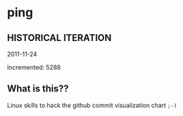 # ping

## HISTORICAL ITERATION
2011-11-24

Incremented: 5288

## What is this?? 
Linux skills to hack the github commit visualization chart `;-)`

